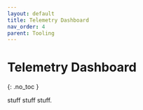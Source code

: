 ```yaml
---
layout: default
title: Telemetry Dashboard
nav_order: 4
parent: Tooling
---
```


# Telemetry Dashboard
{: .no_toc }

stuff stuff stuff.
